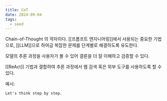 ```yaml
---
title: CoT
date: 2024-09-04
tags:
  - seed
---
```


Chain-of-Thought 의 약자이다.
[[프롬프트 엔지니어링]]에서 사용되는 중요한 기법으로, [[LLM]]으로 하여금 복잡한 문제를 단계별로 해결하도록 유도한다.

모델의 추론 과정을 사용자가 볼 수 있어 결론을 더 잘 이해하고 검증할 수 있다.

[[ReAct]] 기법과 결합하여 추론 과정에서 웹 검색 혹은 외부 도구를 사용하도록 할 수 있다.

예시:

```
Let's think step by step.
```
